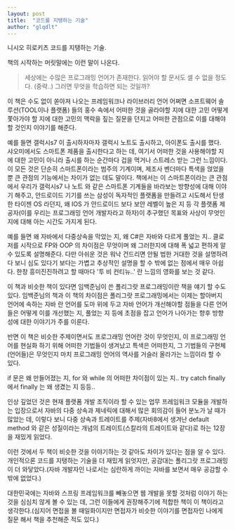 ```yaml
---
layout: post
title:  "코드를 지탱하는 기술"
author: "glqdlt"
---
```


니시오 히로키츠 코드를 지탱하는 기술.

책의 시작하는 머릿말에는 이런 말이 나온다.

> 세상에는 수많은 프로그래밍 언어가 존재한다. 읽어야 할 문서도 셀 수 없을 정도다. (중략..) 그러면 무엇을 학습하면 되는 것일까?

이 책은 수도 없이 쏟아져 나오는 프레임워크나 라이브러리 언어 어쩌면 소프트웨어 솔루션(TOOL이나 플랫폼) 들의 홍수 속에서 어떠한 것을 골라야할 지에 대한 고민 어떻게 쫓아가야 할 지에 대한 고민의 맥락을 짚는 질문을 던지고 어떠한 관점으로 이를 대해야 할 것인지 이야기를 해준다.

예를 들면 갤럭시s7 이 출시하자마자 갤럭시 노트도 출시하고, 아이폰도 출시를 했다. 샤오미에서도 스마트폰 제품을 출시한다고 하는 데, 여기서 어떠한 것을 사용해야할 지에 대한 고민이 아니라 출시를 하는 순간마다 겁을 먹거나 스트레스 받는 그런 느낌이다. 이 모든 것은 단순히 스마트폰이라는 범주의 기계이며, 제조사 벤더마다 특색을 얹었을 뿐 큰 관점의 기능에서는 차이가 없는 데도 말이다. 책에서는 이 스마트폰이라는 큰 관점에서 우리가 갤럭시s7 나 노트 와 같은 스마트폰 기계들을 바라보는 방향성에 대해 이야기 해주고, 안드로이드 기기를 쓰는 삼성이 독자적인 플랫폼을 만들려고 시도해서 탄생한 타이젠 OS 라던지, 왜 IOS 가 안드로이드 보다 보안 레벨이 높은 지 등 각 플랫폼 제공자(이를 우리는 프로그래밍 언어 개발자라고 하자)이 추구했던 목표와 사상이 무엇인지에 대해 아는 시간도 가지게 된다.

예를 들면 왜 자바에서 다중상속을 막았는 지, 왜 C#은 자바와 다르게 풀었는 지.. 클로저를 시작으로 FP와 OOP 의 차이점은 무엇이며 왜 그러한지에 대해 폭 넓고 편하게 알수 있도록 설명해준다. 다만 아쉬운 것은 워낙 건드리면 안될 법한 거대한 것을 설명하려다 보니 심도 있다기 보다는 가볍고 추상적인 설명을 할 수 밖에 없는 점에서 매우 아쉽다. 한창 흥미진진하려고 할 때마다 '투 비 컨티뉴..' 란 느낌의 영화를 보는 것 같다.

이 책과 비슷한 책이 있다면 임백준님이 쓴 폴리그랏 프로그래밍이란 책을 얘기 할 수도 있다. 임백준님의 책과 이 책의 차이점은 폴리그랏 프로그래밍에서는 이제는 할아버지 언어에 속하는 자바 란 언어를 도마 위에 두고 자바 언어가 개선해야할 점들을 다른 언어들은 어떻게 이를 개선했는 지, 풀었는 지 등에 초점을 잡고 언어가 나아가는 향후 방향성에 대한 이야기가 주를 이룬다.

반면 이 책은 비슷한 주제이면서도 프로그래밍 언어란 것이 무엇인지, 이 프로그래밍 언어를 현실화 하기 위해 어떠한 기법들이 생겨났고 특색은 어떠한지, 그 기법들의 구현체(언어들)은 무엇인지 마치 프로그래밍 언어의 역사를 거슬러 올라가는 느낌이라 할 수 있다.

if 문은 왜 만들어졌는 지, for 와 while 의 어떠한 차이점이 있는 지.. try catch finally 에서 finally 는 왜 생겼는 지 등등..

인상 깊었던 것은 현재 플랫폼 개발 조직이라 할 수 있는 업무 프레임워크 모듈을 개발하는 입장으로서 자바의 다중 상속과 제네릭에 대해서 많은 회의감이 들어 분노가 날 때가 많았는 데, 이렇다 보니 다중 상속과 트레이트를 주제(자바8에서 생겨난 default method 와 같은 성질이라는 개념의 트레이트(스칼라의 트레이트와 같다)로 하는 12장을 재밌게 읽었다.

이런 것에서 두 책이 비슷한 것을 이야기하는 것 같아도 차이가 있다는 점을 알 수 있다. 개인적으론 코드를 지탱하는 기술을 더 재밌게 읽엇지만, 공감대는 폴리그랏 프로그래밍이 더 와닿았다.(자바 개발자인 나로서는 심란하게 까이는 자바를 보면서 매우 공감할 수밖에 없었다.)


대한민국에는 자바와 스프링 프레임워크를 빼놓으면 웹 개발을 못할 것처럼 이야기 하는 것을 심심치 않게 볼 수 있는 데, 그런 이들에게 권장해주기에 적합한 책이 이 책이라고 생각한다.(심지어 면접을 볼 때일화이지만 면접자가 비슷한 이야기를 면접자인 나에게 질문 해서 책을 추천해준 적도 있다.) 
